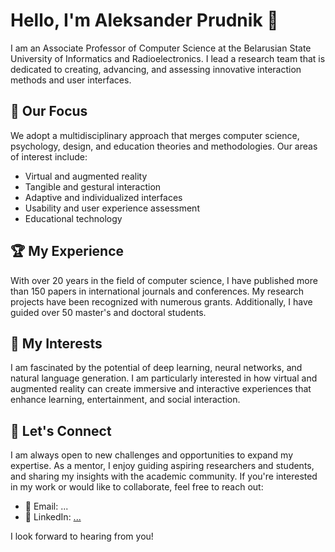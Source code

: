# Hello, I'm Aleksander Prudnik 👋

I am an Associate Professor of Computer Science at the Belarusian State University of Informatics and Radioelectronics. I lead a research team that is dedicated to creating, advancing, and assessing innovative interaction methods and user interfaces.

## 🎯 Our Focus

We adopt a multidisciplinary approach that merges computer science, psychology, design, and education theories and methodologies. Our areas of interest include:

- Virtual and augmented reality
- Tangible and gestural interaction
- Adaptive and individualized interfaces
- Usability and user experience assessment
- Educational technology

## 🏆 My Experience

With over 20 years in the field of computer science, I have published more than 150 papers in international journals and conferences. My research projects have been recognized with numerous grants. Additionally, I have guided over 50 master's and doctoral students.

## 🚀 My Interests

I am fascinated by the potential of deep learning, neural networks, and natural language generation. I am particularly interested in how virtual and augmented reality can create immersive and interactive experiences that enhance learning, entertainment, and social interaction.

## 🤝 Let's Connect

I am always open to new challenges and opportunities to expand my expertise. As a mentor, I enjoy guiding aspiring researchers and students, and sharing my insights with the academic community. If you're interested in my work or would like to collaborate, feel free to reach out:

- 📧 Email: ...
- 🔗 LinkedIn: [...](https://www.linkedin.com/in/aleksanderprudnik/)

I look forward to hearing from you!
